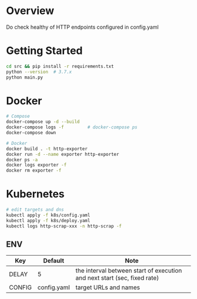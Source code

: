 # Overview
Do check healthy of HTTP endpoints configured in config.yaml

# Getting Started
```bash
cd src && pip install -r requirements.txt
python --version  # 3.7.x
python main.py
```

# Docker
```bash
# Compose
docker-compose up -d --build
docker-compose logs -f         # docker-compose ps
docker-compose down

# Docker
docker build . -t http-exporter
docker run -d --name exporter http-exporter
docker ps -a
docker logs exporter -f
docker rm exporter -f
```

# Kubernetes
```bash
# edit targets and dns
kubectl apply -f k8s/config.yaml
kubectl apply -f k8s/deploy.yaml
kubectl logs http-scrap-xxx -n http-scrap -f
```


## ENV
Key | Default | Note
--- | --- | ---
DELAY | 5 | the interval between start of execution and next start (sec, fixed rate) |
CONFIG | config.yaml | target URLs and names |
